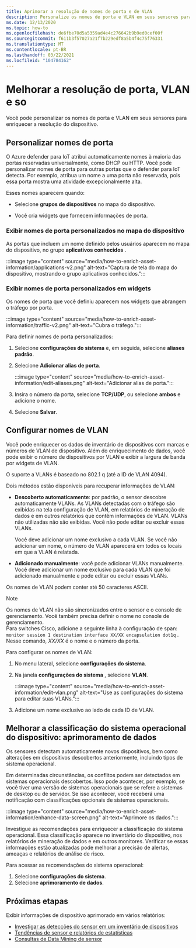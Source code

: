 ```yaml
---
title: Aprimorar a resolução de nomes de porta e de VLAN
description: Personalize os nomes de porta e VLAN em seus sensores para enriquecer a resolução do dispositivo.
ms.date: 12/13/2020
ms.topic: how-to
ms.openlocfilehash: de6fbe70d5a5359ad4e4c276642b9b9ed0cef00f
ms.sourcegitcommit: f611b3f57027a21f7b229edf8a5b4f4c75f76331
ms.translationtype: MT
ms.contentlocale: pt-BR
ms.lasthandoff: 03/22/2021
ms.locfileid: "104784162"
---
```

# <a name="enhance-port-vlan-and-os-resolution"></a>Melhorar a resolução de porta, VLAN e so

Você pode personalizar os nomes de porta e VLAN em seus sensores para enriquecer a resolução do dispositivo.

## <a name="customize-port-names"></a>Personalizar nomes de porta

O Azure defender para IoT atribui automaticamente nomes à maioria das portas reservadas universalmente, como DHCP ou HTTP. Você pode personalizar nomes de porta para outras portas que o defender para IoT detecta. Por exemplo, atribua um nome a uma porta não reservada, pois essa porta mostra uma atividade excepcionalmente alta.

Esses nomes aparecem quando:

  - Selecione **grupos de dispositivos** no mapa do dispositivo.

  - Você cria widgets que fornecem informações de porta.

### <a name="view-custom-port-names-in-the-device-map"></a>Exibir nomes de porta personalizados no mapa do dispositivo

As portas que incluem um nome definido pelos usuários aparecem no mapa do dispositivo, no grupo **aplicativos conhecidos** .

:::image type="content" source="media/how-to-enrich-asset-information/applications-v2.png" alt-text="Captura de tela do mapa do dispositivo, mostrando o grupo aplicativos conhecidos.":::

### <a name="view-custom-port-names-in-widgets"></a>Exibir nomes de porta personalizados em widgets

Os nomes de porta que você definiu aparecem nos widgets que abrangem o tráfego por porta.

:::image type="content" source="media/how-to-enrich-asset-information/traffic-v2.png" alt-text="Cubra o tráfego.":::

Para definir nomes de porta personalizados:

1. Selecione **configurações do sistema** e, em seguida, selecione **aliases padrão**.

2. Selecione **Adicionar alias de porta**.

    :::image type="content" source="media/how-to-enrich-asset-information/edit-aliases.png" alt-text="Adicionar alias de porta.":::

3. Insira o número da porta, selecione **TCP/UDP**, ou selecione **ambos** e adicione o nome.

4. Selecione **Salvar**.

## <a name="configure-vlan-names"></a>Configurar nomes de VLAN

Você pode enriquecer os dados de inventário de dispositivos com marcas e números de VLAN de dispositivo. Além do enriquecimento de dados, você pode exibir o número de dispositivos por VLAN e exibir a largura de banda por widgets de VLAN.

O suporte a VLANs é baseado no 802.1 q (até a ID de VLAN 4094).

Dois métodos estão disponíveis para recuperar informações de VLAN:

- **Descoberto automaticamente**: por padrão, o sensor descobre automaticamente VLANs. As VLANs detectadas com o tráfego são exibidas na tela configuração de VLAN, em relatórios de mineração de dados e em outros relatórios que contêm informações de VLAN. VLANs não utilizadas não são exibidas. Você não pode editar ou excluir essas VLANs. 

  Você deve adicionar um nome exclusivo a cada VLAN. Se você não adicionar um nome, o número de VLAN aparecerá em todos os locais em que a VLAN é relatada.

- **Adicionado manualmente**: você pode adicionar VLANs manualmente. Você deve adicionar um nome exclusivo para cada VLAN que foi adicionado manualmente e pode editar ou excluir essas VLANs.

Os nomes de VLAN podem conter até 50 caracteres ASCII.

> [!NOTE]
> Os nomes de VLAN não são sincronizados entre o sensor e o console de gerenciamento. Você também precisa definir o nome no console de gerenciamento.  
Para switches Cisco, adicione a seguinte linha à configuração de span: `monitor session 1 destination interface XX/XX encapsulation dot1q` . Nesse comando, *XX/XX* é o nome e o número da porta.

Para configurar os nomes de VLAN:

1. No menu lateral, selecione **configurações do sistema**.

2. Na janela **configurações do sistema** , selecione **VLAN**.

    :::image type="content" source="media/how-to-enrich-asset-information/edit-vlan.png" alt-text="Use as configurações do sistema para editar suas VLANs.":::

3. Adicione um nome exclusivo ao lado de cada ID de VLAN.

## <a name="improve-device-operating-system-classification-data-enhancement"></a>Melhorar a classificação do sistema operacional do dispositivo: aprimoramento de dados

Os sensores detectam automaticamente novos dispositivos, bem como alterações em dispositivos descobertos anteriormente, incluindo tipos de sistema operacional.

Em determinadas circunstâncias, os conflitos podem ser detectados em sistemas operacionais descobertos. Isso pode acontecer, por exemplo, se você tiver uma versão de sistemas operacionais que se refere a sistemas de desktop ou de servidor. Se isso acontecer, você receberá uma notificação com classificações opcionais de sistemas operacionais.

:::image type="content" source="media/how-to-enrich-asset-information/enhance-data-screen.png" alt-text="Aprimore os dados.":::

Investigue as recomendações para enriquecer a classificação do sistema operacional. Essa classificação aparece no inventário do dispositivo, nos relatórios de mineração de dados e em outros monitores. Verificar se essas informações estão atualizadas pode melhorar a precisão de alertas, ameaças e relatórios de análise de risco.

Para acessar as recomendações do sistema operacional:

1. Selecione **configurações do sistema**.
1. Selecione **aprimoramento de dados**.

## <a name="next-steps"></a>Próximas etapas

Exibir informações de dispositivo aprimorado em vários relatórios:

- [Investigar as detecções do sensor em um inventário de dispositivos](how-to-investigate-sensor-detections-in-a-device-inventory.md)
- [Tendências de sensor e relatórios de estatísticas](how-to-create-trends-and-statistics-reports.md)
- [Consultas de Data Mining de sensor](how-to-create-data-mining-queries.md)
